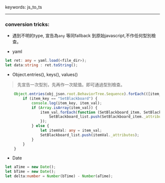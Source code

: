 keywords: js_to_ts

---
### conversion tricks:
* 遇到不明的type, 宣告為`any` 等同fallback 到原始javascript,不作任何型別檢查。

* yaml
```ts
let ret: any = yaml.load(<file_dir>);
let data:string : ret.toString();
```

* Object.entries(), keys(), values() 
> 先宣告一次型別，先再作一次賦值。即可通過型別檢查。
```ts
	Object.entries(obj_json.root.BehaviorTree.Sequence).forEach(([item_key, item_val]) => {
		if (item_key == "SetBlackboard") {
			console.log(item_key, item_val);
			if (Array.isArray(item_val)) {
				item_val.forEach(function (SetBlackboard_item, SetBlackboard_index) {
					SetBlackboard_list.push(SetBlackboard_item._attributes);
				});
			} else {
				let itemVal: any = item_val;
				SetBlackboard_list.push(itemVal._attributes);
			}
		}
	}
```

* Date 
```ts
let aTime = new Date();
let bTime = new Date();
let delta:number = Number(bTime) - Number(aTime);
```

